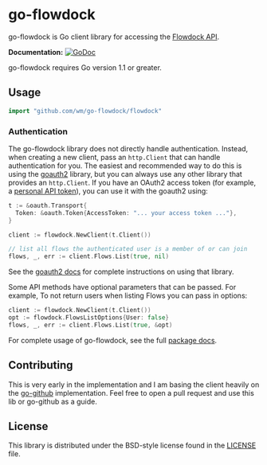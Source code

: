 # go-flowdock #

go-flowdock is Go client library for accessing the [Flowdock API][].

**Documentation:** [![GoDoc](https://godoc.org/github.com/wm/go-flowdock/flowdock?status.png)](https://godoc.org/github.com/wm/go-flowdock/flowdock)

go-flowdock requires Go version 1.1 or greater.

## Usage ##

```go
import "github.com/wm/go-flowdock/flowdock"
```

### Authentication ###

The go-flowdock library does not directly handle authentication.  Instead, when
creating a new client, pass an `http.Client` that can handle authentication for
you.  The easiest and recommended way to do this is using the [goauth2][]
library, but you can always use any other library that provides an
`http.Client`.  If you have an OAuth2 access token (for example, a [personal
API token][]), you can use it with the goauth2 using:

```go
t := &oauth.Transport{
  Token: &oauth.Token{AccessToken: "... your access token ..."},
}

client := flowdock.NewClient(t.Client())

// list all flows the authenticated user is a member of or can join
flows, _, err := client.Flows.List(true, nil)
```

See the [goauth2 docs][] for complete instructions on using that library.

Some API methods have optional parameters that can be passed. For example,
To not return users when listing Flows you can pass in options:

```go
client := flowdock.NewClient(t.Client())
opt := flowdock.FlowsListOptions{User: false}
flows, _, err := client.Flows.List(true, &opt)
```

For complete usage of go-flowdock, see the full [package docs][].

## Contributing ##

This is very early in the implementation and I am basing the client heavily on
the [go-github][] implementation. Feel free to open a pull request and use this
lib or go-github as a guide.

## License ##

This library is distributed under the BSD-style license found in the [LICENSE](./LICENSE)
file.

[Flowdock API]: https://www.flowdock.com/api
[goauth2]: https://code.google.com/p/goauth2/
[goauth2 docs]: http://godoc.org/code.google.com/p/goauth2/oauth
[personal API token]: https://flowdock.com/account/authorized_applications
[package docs]: http://godoc.org/github.com/wm/go-flowdock/flowdock
[go-github]: https://github.com/google/go-github
